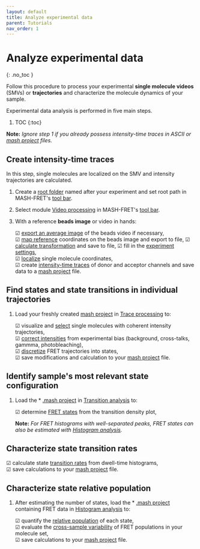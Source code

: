 ```yaml
---
layout: default
title: Analyze experimental data
parent: Tutorials
nav_order: 1
---
```



# Analyze experimental data
{: .no_toc }

Follow this procedure to process your experimental **single molecule videos** (SMVs) or **trajectories** and characterize the molecule dynamics of your sample.

Experimental data analysis is performed in five main steps.

1. TOC
{:toc}

**Note:** *Ignore step 1 if you already possess intensity-time traces in ASCII or 
[mash project](../output-files/mash-mash-project.html) files.*


## Create intensity-time traces

In this step, single molecules are localized on the SMV and intensity trajectories are calculated.

1. Create a <u>root folder</u> named after your experiment and set root path in MASH-FRET's <u>tool bar</u>.
1. Select module 
[Video processing](../video-processing) in MASH-FRET's <u>tool bar</u>.
1. With a reference **beads image** or video in hands:  
     
   &#9745; <u>export an average image</u> of the beads video if necessary,  
   &#9745; <u>map reference</u> coordinates on the beads image and export to file, 
   &#9745; <u>calculate transformation</u> and save to file, 
   &#9745; fill in the <u>experiment settings</u>,  
   &#9745; <u>localize</u> single molecule coordinates,  
   &#9745; create <u>intensity-time traces</u> of donor and acceptor channels and save data to a 
   [mash project](../output-files/mash-mash-project.html) file.

   
## Find states and state transitions in individual trajectories
   
1. Load your freshly created 
[mash project](../output-files/mash-mash-project.html) in 
[Trace processing](../trace-processing) to:  
     
   &#9745; visualize and <u>select</u> single molecules with coherent intensity trajectories,  
   &#9745; <u>correct intensities</u> from experimental bias (background, cross-talks, gammma, photobleaching),  
   &#9745;  <u>discretize</u> FRET trajectories into states,  
   &#9745; save modifications and calculation to your 
   [mash project](../output-files/mash-mash-project.html) file.
   

## Identify sample's most relevant state configuration

1. Load the *
[.mash project](../output-files/mash-mash-project.html) in 
[Transition analysis](../transition-analysis) to:  
     
   &#9745; determine <u>FRET states</u> from the transition density plot,  
     
   **Note:** *For FRET histograms with well-separated peaks, FRET states can also be estimated with 
   [Histogram analysis](../histogram-analysis).*


## Characterize state transition rates

   &#9745; calculate state <u>transition rates</u> from dwell-time histograms,  
   &#9745; save calculations to your 
   [mash project](../output-files/mash-mash-project.html) file.  

   
## Characterize state relative population

1. After estimating the number of states, load the *
[.mash project](../output-files/mash-mash-project.html)  containing FRET data in 
[Histogram analysis](../histogram-analysis) to:  
     
   &#9745; quantify the <u>relative population</u> of each state,  
   &#9745; evaluate the <u>cross-sample variability</u> of FRET populations in your molecule set,  
   &#9745; save calculations to your 
   [mash project](../output-files/mash-mash-project.html) file.

